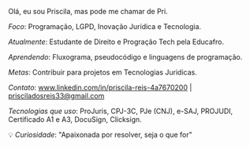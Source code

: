 Olá, eu sou Priscila, mas pode me chamar de Pri.

*Foco*: Programação, LGPD, Inovação Jurídica e Tecnologia. 

*Atualmente*: Estudante de Direito e Progração Tech pela Educafro.

*Aprendendo*: Fluxograma, pseudocódigo e linguagens de programação.

*Metas*: Contribuir para projetos em Tecnologias Juridicas.

*Contato*: www.linkedin.com/in/priscila-reis-4a7670200 | prisciladosreis33@gmail.com

*Tecnologias que uso*: ProJuris, CPJ-3C, PJe (CNJ), e-SAJ, PROJUDI, Certificado A1 e A3, DocuSign, Clicksign.

💡 *Curiosidade*: "Apaixonada por resolver, seja o que for"
